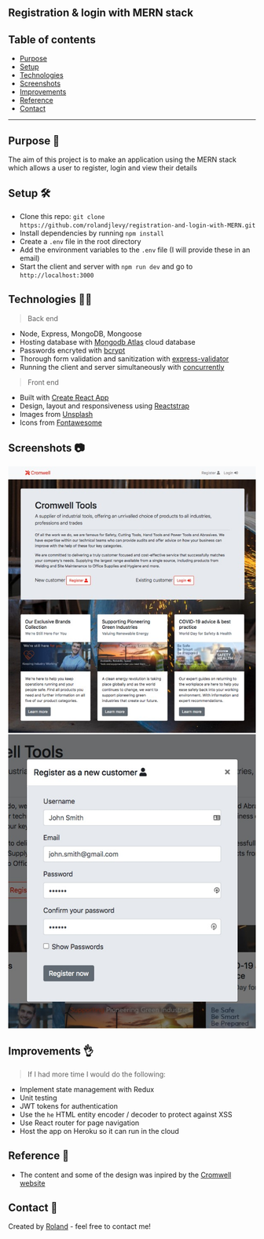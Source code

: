 ## Registration & login with MERN stack

## Table of contents

- [Purpose](#purpose-)
- [Setup](#setup-)
- [Technologies](#technologies-)
- [Screenshots](#screenshots-)
- [Improvements](#improvements-)
- [Reference](#reference-)
- [Contact](#contact-)

---

## Purpose 🎯

The aim of this project is to make an application using the MERN stack which allows a user to register, login and view their details

## Setup 🛠️

- Clone this repo: `git clone https://github.com/rolandjlevy/registration-and-login-with-MERN.git`
- Install dependencies by running `npm install`
- Create a `.env` file in the root directory
- Add the environment variables to the `.env` file (I will provide these in an email)
- Start the client and server with `npm run dev` and go to `http://localhost:3000`

## Technologies 👨‍💻

> Back end

- Node, Express, MongoDB, Mongoose
- Hosting database with [Mongodb Atlas](https://www.mongodb.com/cloud/atlas) cloud database
- Passwords encryted with [bcrypt](https://www.npmjs.com/package/bcrypt)
- Thorough form validation and sanitization with [express-validator](https://express-validator.github.io/docs/)
- Running the client and server simultaneously with [concurrently](https://www.npmjs.com/package/concurrently)

> Front end

- Built with [Create React App](https://reactjs.org/docs/create-a-new-react-app.html)
- Design, layout and responsiveness using [Reactstrap](https://reactstrap.github.io)
- Images from [Unsplash](https://unsplash.com/)
- Icons from [Fontawesome](https://fontawesome.com/how-to-use/on-the-web/using-with/react)

## Screenshots 📷

![homepage](./client/src/images/screen-grab-homepage.jpg)
![modal](./client/src/images/screen-grab-modal.jpg)

## Improvements 👌

> If I had more time I would do the following:

- Implement state management with Redux
- Unit testing
- JWT tokens for authentication
- Use the `he` HTML entity encoder / decoder to protect against XSS
- Use React router for page navigation
- Host the app on Heroku so it can run in the cloud

## Reference 📙

- The content and some of the design was inpired by the [Cromwell website](https://www.cromwell.co.uk)

## Contact 📧

Created by [Roland](https://rolandlevy.co.uk) - feel free to contact me!
